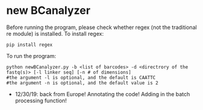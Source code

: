# new BCanalyzer
Before running the program, please check whether regex (not the traditional re module) is installed. To install regex:
```
pip install regex
```
To run the program:
```
python newBCanalyzer.py -b <list of barcodes> -d <directrory of the fastq(s)> [-l linker seq] [-n # of dimensions]
#the argument -l is optional, and the default is CAATTC
#the argument -n is optional, and the default value is 2
```
- 12/30/19: back from Europe! Annotating the code! Adding in the batch processing function!
